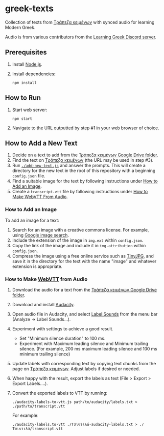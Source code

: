 # greek-texts

Collection of texts from [Tράπεζα κειμένων] with synced audio for learning Modern Greek.

Audio is from various contributors from the [Learning Greek Discord server](https://discord.gg/greek).

## Prerequisites

1. Install [Node.js](https://nodejs.org/en/).

2. Install dependencies:

       npm install

## How to Run

1. Start web server:

       npm start

2. Navigate to the URL outputted by step #1 in your web browser of choice.

## How to Add a New Text

1. Decide on a text to add from the [Τράπεζα κειμένων Google Drive folder].
2. Find the text on [Tράπεζα κειμένων] (the URL may be used in step #3).
3. Run [`./add-new-text.js`](./add-new-text.js) and answer the prompts.
   This will create a directory for the new text in the root of this repository with a beginning `config.json` file.
4. Find a suitable image for the text by following instructions under [How to Add an Image](#how-to-add-an-image).
5. Create a `transcript.vtt` file by following instructions under [How to Make WebVTT From Audio](#how-to-make-webvtt-from-audio).


### How to Add an Image

To add an image for a text:

1. Search for an image with a creative commons license. For example, using [Google image search](https://www.google.com/search?q=dolphin&udm=2&tbs=sur:cl).
3. Include the extension of the image in `img.ext` within `config.json`.
2. Copy the link of the image and include it in `img.attribution` within `config.json`.
3. Compress the image using a free online service such as [TinyJPG](https://tinyjpg.com/), and save it in the directory for the text with the name "image" and whatever extension is appropriate.

### How to Make [WebVTT](https://developer.mozilla.org/en-US/docs/Web/API/WebVTT_API) from Audio

1. Download the audio for a text from the [Τράπεζα κειμένων Google Drive folder].
2. Download and install [Audacity](https://www.audacityteam.org/).
3. Open audio file in Audacity, and select [Label Sounds](https://manual.audacityteam.org/man/label_sounds.html) from the menu bar (Analyze -> Label Sounds...).
4. Experiment with settings to achieve a good result.
   * Set "Minimum silence duration" to 100 ms.
   * Experiment with Maximum leading silence and Minimum trailing silence. (For example, 200 ms maximum leading silence and 100 ms minimum trailing silence)
5. Update labels with corresponding text by copying text chunks from the page on [Tράπεζα κειμένων]. Adjust labels if desired or needed.
6. When happy with the result, export the labels as text (File > Export > Export Labels....).
7. Convert the exported labels to VTT by running:

       ./audacity-labels-to-vtt.js path/to/audacity/labels.txt > ./path/to/transcript.vtt

   For example:

       ./audacity-labels.to-vtt ./Τσιντιλά-audacity-labels.txt > ./Τσιντιλά/transcript.vtt

[Tράπεζα κειμένων]: https://www.greek-language.gr/certification/dbs/teachers/index.html
[Τράπεζα κειμένων Google Drive folder]: https://drive.google.com/drive/folders/1gxJgzlEunNgol6r6nW2M5GJiXV_RhB4n
